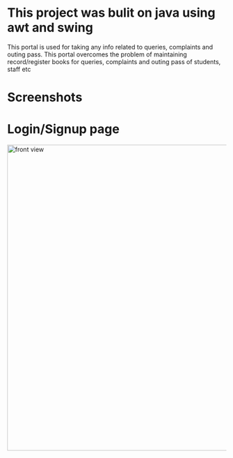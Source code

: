 
# This project was bulit on java using awt and swing
This portal is used for taking any info related to queries, complaints and outing pass. This portal overcomes the problem of maintaining record/register books for queries, complaints and outing pass of students, staff etc
# Screenshots
# Login/Signup page

<img width="702" alt="front view " src="https://user-images.githubusercontent.com/110590614/235208529-3593cfe6-58fd-4286-9815-be14254b2190.png">



